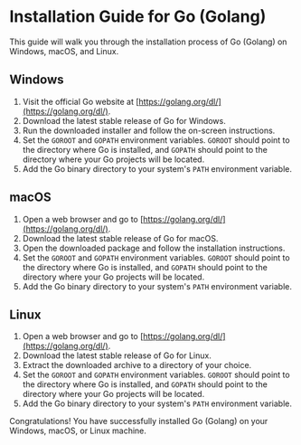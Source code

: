 # Installation Guide for Go (Golang)

This guide will walk you through the installation process of Go (Golang) on Windows, macOS, and Linux.

## Windows

1. Visit the official Go website at [https://golang.org/dl/](https://golang.org/dl/).
2. Download the latest stable release of Go for Windows.
3. Run the downloaded installer and follow the on-screen instructions.
4. Set the `GOROOT` and `GOPATH` environment variables. `GOROOT` should point to the directory where Go is installed, and `GOPATH` should point to the directory where your Go projects will be located.
5. Add the Go binary directory to your system's `PATH` environment variable.

## macOS

1. Open a web browser and go to [https://golang.org/dl/](https://golang.org/dl/).
2. Download the latest stable release of Go for macOS.
3. Open the downloaded package and follow the installation instructions.
4. Set the `GOROOT` and `GOPATH` environment variables. `GOROOT` should point to the directory where Go is installed, and `GOPATH` should point to the directory where your Go projects will be located.
5. Add the Go binary directory to your system's `PATH` environment variable.

## Linux

1. Open a web browser and go to [https://golang.org/dl/](https://golang.org/dl/).
2. Download the latest stable release of Go for Linux.
3. Extract the downloaded archive to a directory of your choice.
4. Set the `GOROOT` and `GOPATH` environment variables. `GOROOT` should point to the directory where Go is installed, and `GOPATH` should point to the directory where your Go projects will be located.
5. Add the Go binary directory to your system's `PATH` environment variable.

Congratulations! You have successfully installed Go (Golang) on your Windows, macOS, or Linux machine.
